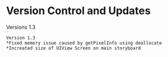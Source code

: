 #  Version Control and Updates
Versions 1.3
    
    Version 1.3
    *Fixed memory issue caused by getPixelInfo using deallocate
    *Increated size of UIView Screen on main storyboard
    
    

